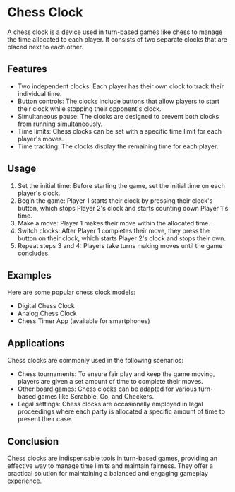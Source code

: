 # Chess Clock

A chess clock is a device used in turn-based games like chess to manage the time allocated to each player. It consists of two separate clocks that are placed next to each other.

## Features

- Two independent clocks: Each player has their own clock to track their individual time.
- Button controls: The clocks include buttons that allow players to start their clock while stopping their opponent's clock.
- Simultaneous pause: The clocks are designed to prevent both clocks from running simultaneously.
- Time limits: Chess clocks can be set with a specific time limit for each player's moves.
- Time tracking: The clocks display the remaining time for each player.

## Usage

1. Set the initial time: Before starting the game, set the initial time on each player's clock.
2. Begin the game: Player 1 starts their clock by pressing their clock's button, which stops Player 2's clock and starts counting down Player 1's time.
3. Make a move: Player 1 makes their move within the allocated time.
4. Switch clocks: After Player 1 completes their move, they press the button on their clock, which starts Player 2's clock and stops their own.
5. Repeat steps 3 and 4: Players take turns making moves until the game concludes.

## Examples

Here are some popular chess clock models:

- Digital Chess Clock
- Analog Chess Clock
- Chess Timer App (available for smartphones)

## Applications

Chess clocks are commonly used in the following scenarios:

- Chess tournaments: To ensure fair play and keep the game moving, players are given a set amount of time to complete their moves.
- Other board games: Chess clocks can be adapted for various turn-based games like Scrabble, Go, and Checkers.
- Legal settings: Chess clocks are occasionally employed in legal proceedings where each party is allocated a specific amount of time to present their case.

## Conclusion

Chess clocks are indispensable tools in turn-based games, providing an effective way to manage time limits and maintain fairness. They offer a practical solution for maintaining a balanced and engaging gameplay experience.

